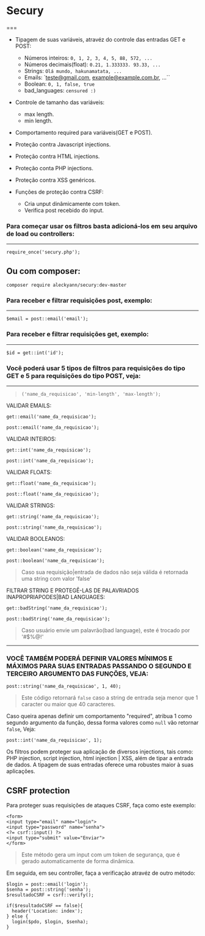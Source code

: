 # Secury
===

* Tipagem de suas variáveis, atravéz do controle das entradas GET e POST:
  * Números inteiros: `0, 1, 2, 3, 4, 5, 88, 572, ...`
  * Números decimais(float): `0.21, 1.333333. 93.33, ...`
  * Strings: `Olá mundo, hakunamatata, ...`
  * Emails: `teste@gmail.com, example@example.com.br, ...``
  * Boolean: `0, 1, false, true`
  * bad_languages: `censured :)`

* Controle de tamanho das variáveis:
  * max length.
  * min length.

* Comportamento required para variáveis(GET e POST).
* Proteção contra Javascript injections.
* Proteção contra HTML injections.
* Proteção conta PHP injections.
* Proteção contra XSS genéricos.
* Funções de proteção contra CSRF:
  * Cria unput dinâmicamente com token.
  * Verifica post recebido do input.

### Para começar usar os filtros basta adicioná-los em seu arquivo de load ou controllers:
---
```
require_once('secury.php');
```
## Ou com composer:
```
composer require aleckyann/secury:dev-master
```

### Para receber e filtrar requisições post, exemplo:
---
```
$email = post::email('email');
```

### Para receber e filtrar requisições get, exemplo:
---
```
$id = get::int('id');
```

### Você poderá usar 5 tipos de filtros para requisições do tipo GET e 5 para requisições do tipo POST, veja:
---

>`('name_da_requisicao', 'min-length', 'max-length');`

VALIDAR EMAILS:
```     
get::email('name_da_requisicao');

post::email('name_da_requisicao');
```

VALIDAR INTEIROS:
```  
get::int('name_da_requisicao');

post::int('name_da_requisicao');
```

VALIDAR FLOATS:
```     
get::float('name_da_requisicao');

post::float('name_da_requisicao');
```

VALIDAR STRINGS:
```   
get::string('name_da_requisicao');

post::string('name_da_requisicao');
```

VALIDAR BOOLEANOS:
```
get::boolean('name_da_requisicao');

post::boolean('name_da_requisicao');
```

> Caso sua requisição|entrada de dados não seja válida é retornada uma string com valor 'false'

FILTRAR STRING E PROTEGÊ-LAS DE PALAVRIADOS INAPROPRIAPODES|BAD LANGUAGES:
```
get::badString('name_da_requisicao');

post::badString('name_da_requisicao');
```
> Caso usuário envie um palavrão(bad language), este é trocado por '#$%@!'


---

### VOCÊ TAMBÉM PODERÁ DEFINIR VALORES MÍNIMOS E MÁXIMOS PARA SUAS ENTRADAS PASSANDO O SEGUNDO E TERCEIRO ARGUMENTO DAS FUNÇÕES, VEJA:
```
post::string('name_da_requisicao', 1, 40);
```
>Este código retornará `false` caso a string de entrada seja menor que 1 caracter ou maior que 40 caracteres.

Caso queira apenas definir um comportamento "required", atribua 1 como segundo argumento da função, dessa forma valores como `null` vão retornar `false`, Veja:
```
post::int('name_da_requisicao', 1);
```

Os filtros podem proteger sua aplicação de diversos injections, tais como: PHP injection, script injection, html injection |  XSS, além de tipar a entrada de dados.
A tipagem de suas entradas oferece uma robustes maior à suas aplicações.


CSRF protection
---

Para proteger suas requisições de ataques CSRF, faça como este exemplo:
```
<form>
<input type="email" name="login">
<input type="password" name="senha">
<?= csrf::input() ?>
<input type="submit" value="Enviar">
</form>
```
>Este método gera um input com um token de segurança, que é gerado automaticamente de forma dinâmica.

Em seguida, em seu controller, faça a verificação atravéz de outro método:
```
$login = post::email('login');
$senha = post::string('senha');
$resultadoCSRF = csrf::verify();

if($resultadoCSRF == false){
  header('Location: index');
} else {
  login($pdo, $login, $senha);
}
```
